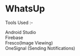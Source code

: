 # WhatsUp
Tools Used :-  

Android Studio  
Firebase  
Fresco(Image Viewing)  
OneSignal (Sending Notifications)
